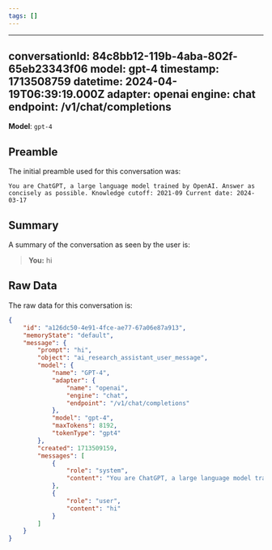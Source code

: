 ```yaml
---
tags: []
---
```


---
conversationId: 84c8bb12-119b-4aba-802f-65eb23343f06
model: gpt-4
timestamp: 1713508759
datetime: 2024-04-19T06:39:19.000Z
adapter: openai
engine: chat
endpoint: /v1/chat/completions
---

**Model**: `gpt-4`

## Preamble

The initial preamble used for this conversation was:

```
You are ChatGPT, a large language model trained by OpenAI. Answer as concisely as possible. Knowledge cutoff: 2021-09 Current date: 2024-03-17
```

## Summary

A summary of the conversation as seen by the user is:

> **You:** hi


## Raw Data

The raw data for this conversation is:

```json
{
	"id": "a126dc50-4e91-4fce-ae77-67a06e87a913",
	"memoryState": "default",
	"message": {
		"prompt": "hi",
		"object": "ai_research_assistant_user_message",
		"model": {
			"name": "GPT-4",
			"adapter": {
				"name": "openai",
				"engine": "chat",
				"endpoint": "/v1/chat/completions"
			},
			"model": "gpt-4",
			"maxTokens": 8192,
			"tokenType": "gpt4"
		},
		"created": 1713509159,
		"messages": [
			{
				"role": "system",
				"content": "You are ChatGPT, a large language model trained by OpenAI. Answer as concisely as possible. Knowledge cutoff: 2021-09 Current date: 2024-03-17"
			},
			{
				"role": "user",
				"content": "hi"
			}
		]
	}
}
```

